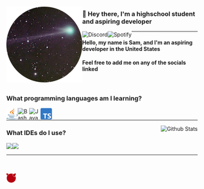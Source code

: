 <!--- Special thanks to Sam for letting me modify this config file for my personal use https://github.com/Scherso/Scherso--->

<img 
     align="left" alt="Avatar" width="200px" 
          src="https://github.com/Scherso/Scherso/blob/main/assets/Scherso.png" 
/>

### 👋 Hey there, I'm a highschool student and aspiring developer

<!--- Drawing the Spotify and Discord logos behind the page break, href is a link to the corresponding links. --->

<a href="https://discordapp.com/users/492816296103378948">
     <img align="left" alt="Discord"
          src="https://img.shields.io/badge/-Salmon%232355-5865F2?&style=flat-square&logo=discord&logoColor=white">
</a>
       
<a href="https://open.spotify.com/user/7xiu2hms0kghfyn9b2iw91dms?si=QyYfNVUVQQ-E89r2sDZXHA">
    <img align="left" alt="Spotify" 
         src="https://img.shields.io/badge/-sam-1DB954?&style=flat-square&logo=spotify&logoColor=white">
</a>

------

#### Hello, my name is Sam, and I'm an aspiring developer in the United States
#### Feel free to add me on any of the socials linked

<!--- I use FreeBSD, btw. --->

<br /> 

### What programming languages am I learning?

<!--- This is a bunch of images with their corresponding links, if there is a more organized way to do this dm me pls, Salmon#2355 --->

<a href="https://www.java.com/en/download/help/whatis_java.html">
    <img align="left" alt="Java" width="30px" height="30" 
         src="https://github.com/Scherso/Scherso/blob/main/assets/java.svg">
</a>

<a href="https://www.gnu.org/software/bash/">
    <img align="left" alt="Bash" width="30" height="30" 
         src="https://upload.wikimedia.org/wikipedia/commons/4/4b/Bash_Logo_Colored.svg" />
</a>

<a href="https://javascript.com/">
    <img align="left" alt="JavaScript" width="30" height="30" 
         src="https://upload.wikimedia.org/wikipedia/commons/6/6a/JavaScript-logo.png" />
</a>

<a href="https://www.typescriptlang.org/">
    <img align="left" alt="TypeScript" width="30" height="30" 
         src="https://github.com/Scherso/Scherso/blob/main/assets/ts.png" />
</a> 

<br />

----

<a href="https://github.com/Scherso/Scherso">
    <img align="right" alt="Github Stats"
         src="https://github-readme-stats.vercel.app/api?username=Scherso&&show_icons=true&title_color=fff&icon_color=a3a3a3&text_color=9f9f9f&bg_color=151515">
</a>

### What IDEs do I use?

<a href="https://www.jetbrains.com/idea/">
    <img align="left" height="30" 
         src="https://resources.jetbrains.com/storage/products/company/brand/logos/IntelliJ_IDEA_icon.svg">  
</a>

<a href="https://code.visualstudio.com/">
    <img align="left" height="30" 
         src="https://user-images.githubusercontent.com/674621/71187801-14e60a80-2280-11ea-94c9-e56576f76baf.png">
</a>

<br />

----

<br />
<br />

<a href="https://www.freebsd.org/">
     <img align="left" alt="FreeBSD" width"25px" height="25"
          src="https://github.com/Scherso/Scherso/blob/main/assets/bsd.png">
</a>

<!---
Scherso/Scherso is a ✨ special ✨ repository because its `README.md` (this file) appears on your GitHub profile.
You can click the Preview link to take a look at your changes.
--->
